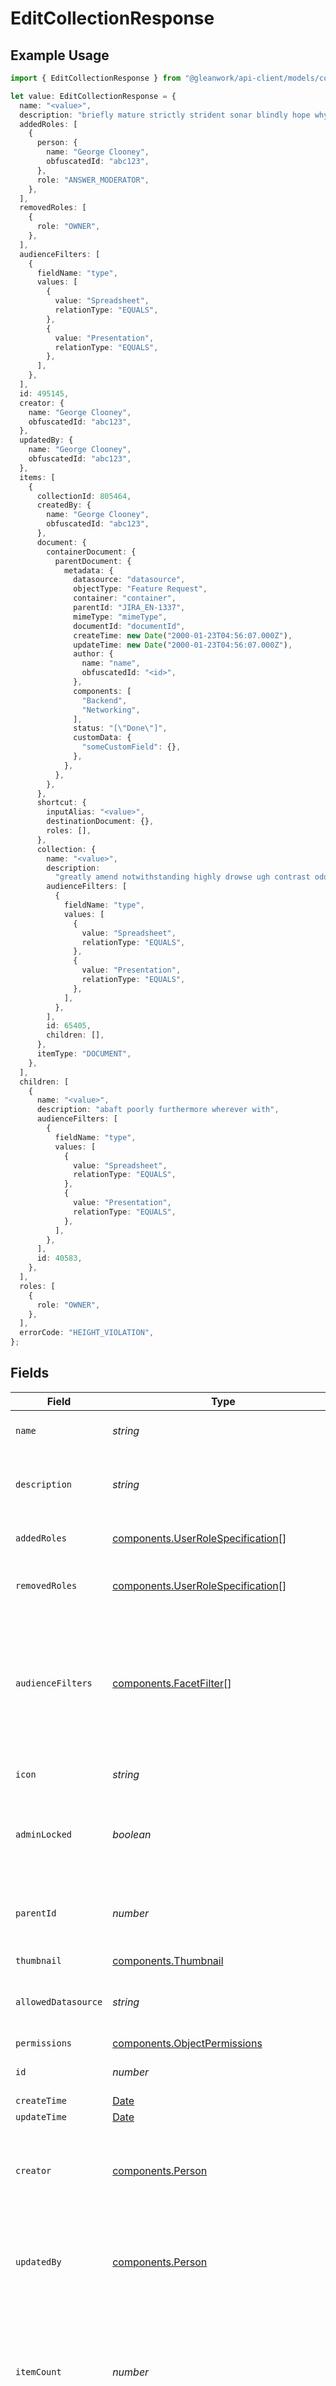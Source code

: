 # EditCollectionResponse

## Example Usage

```typescript
import { EditCollectionResponse } from "@gleanwork/api-client/models/components";

let value: EditCollectionResponse = {
  name: "<value>",
  description: "briefly mature strictly strident sonar blindly hope why even",
  addedRoles: [
    {
      person: {
        name: "George Clooney",
        obfuscatedId: "abc123",
      },
      role: "ANSWER_MODERATOR",
    },
  ],
  removedRoles: [
    {
      role: "OWNER",
    },
  ],
  audienceFilters: [
    {
      fieldName: "type",
      values: [
        {
          value: "Spreadsheet",
          relationType: "EQUALS",
        },
        {
          value: "Presentation",
          relationType: "EQUALS",
        },
      ],
    },
  ],
  id: 495145,
  creator: {
    name: "George Clooney",
    obfuscatedId: "abc123",
  },
  updatedBy: {
    name: "George Clooney",
    obfuscatedId: "abc123",
  },
  items: [
    {
      collectionId: 805464,
      createdBy: {
        name: "George Clooney",
        obfuscatedId: "abc123",
      },
      document: {
        containerDocument: {
          parentDocument: {
            metadata: {
              datasource: "datasource",
              objectType: "Feature Request",
              container: "container",
              parentId: "JIRA_EN-1337",
              mimeType: "mimeType",
              documentId: "documentId",
              createTime: new Date("2000-01-23T04:56:07.000Z"),
              updateTime: new Date("2000-01-23T04:56:07.000Z"),
              author: {
                name: "name",
                obfuscatedId: "<id>",
              },
              components: [
                "Backend",
                "Networking",
              ],
              status: "[\"Done\"]",
              customData: {
                "someCustomField": {},
              },
            },
          },
        },
      },
      shortcut: {
        inputAlias: "<value>",
        destinationDocument: {},
        roles: [],
      },
      collection: {
        name: "<value>",
        description:
          "greatly amend notwithstanding highly drowse ugh contrast oddly as",
        audienceFilters: [
          {
            fieldName: "type",
            values: [
              {
                value: "Spreadsheet",
                relationType: "EQUALS",
              },
              {
                value: "Presentation",
                relationType: "EQUALS",
              },
            ],
          },
        ],
        id: 65405,
        children: [],
      },
      itemType: "DOCUMENT",
    },
  ],
  children: [
    {
      name: "<value>",
      description: "abaft poorly furthermore wherever with",
      audienceFilters: [
        {
          fieldName: "type",
          values: [
            {
              value: "Spreadsheet",
              relationType: "EQUALS",
            },
            {
              value: "Presentation",
              relationType: "EQUALS",
            },
          ],
        },
      ],
      id: 40583,
    },
  ],
  roles: [
    {
      role: "OWNER",
    },
  ],
  errorCode: "HEIGHT_VIOLATION",
};
```

## Fields

| Field                                                                                                                    | Type                                                                                                                     | Required                                                                                                                 | Description                                                                                                              | Example                                                                                                                  |
| ------------------------------------------------------------------------------------------------------------------------ | ------------------------------------------------------------------------------------------------------------------------ | ------------------------------------------------------------------------------------------------------------------------ | ------------------------------------------------------------------------------------------------------------------------ | ------------------------------------------------------------------------------------------------------------------------ |
| `name`                                                                                                                   | *string*                                                                                                                 | :heavy_check_mark:                                                                                                       | The unique name of the Collection.                                                                                       |                                                                                                                          |
| `description`                                                                                                            | *string*                                                                                                                 | :heavy_check_mark:                                                                                                       | A brief summary of the Collection's contents.                                                                            |                                                                                                                          |
| `addedRoles`                                                                                                             | [components.UserRoleSpecification](../../models/components/userrolespecification.md)[]                                   | :heavy_minus_sign:                                                                                                       | A list of added user roles for the Collection.                                                                           |                                                                                                                          |
| `removedRoles`                                                                                                           | [components.UserRoleSpecification](../../models/components/userrolespecification.md)[]                                   | :heavy_minus_sign:                                                                                                       | A list of removed user roles for the Collection.                                                                         |                                                                                                                          |
| `audienceFilters`                                                                                                        | [components.FacetFilter](../../models/components/facetfilter.md)[]                                                       | :heavy_minus_sign:                                                                                                       | Filters which restrict who should see this Collection. Values are taken from the corresponding filters in people search. |                                                                                                                          |
| `icon`                                                                                                                   | *string*                                                                                                                 | :heavy_minus_sign:                                                                                                       | The emoji icon of this Collection.                                                                                       |                                                                                                                          |
| `adminLocked`                                                                                                            | *boolean*                                                                                                                | :heavy_minus_sign:                                                                                                       | Indicates whether edits are allowed for everyone or only admins.                                                         |                                                                                                                          |
| `parentId`                                                                                                               | *number*                                                                                                                 | :heavy_minus_sign:                                                                                                       | The parent of this Collection, or 0 if it's a top-level Collection.                                                      |                                                                                                                          |
| `thumbnail`                                                                                                              | [components.Thumbnail](../../models/components/thumbnail.md)                                                             | :heavy_minus_sign:                                                                                                       | N/A                                                                                                                      |                                                                                                                          |
| `allowedDatasource`                                                                                                      | *string*                                                                                                                 | :heavy_minus_sign:                                                                                                       | The datasource type this Collection can hold.                                                                            |                                                                                                                          |
| `permissions`                                                                                                            | [components.ObjectPermissions](../../models/components/objectpermissions.md)                                             | :heavy_minus_sign:                                                                                                       | N/A                                                                                                                      |                                                                                                                          |
| `id`                                                                                                                     | *number*                                                                                                                 | :heavy_check_mark:                                                                                                       | The unique ID of the Collection.                                                                                         |                                                                                                                          |
| `createTime`                                                                                                             | [Date](https://developer.mozilla.org/en-US/docs/Web/JavaScript/Reference/Global_Objects/Date)                            | :heavy_minus_sign:                                                                                                       | N/A                                                                                                                      |                                                                                                                          |
| `updateTime`                                                                                                             | [Date](https://developer.mozilla.org/en-US/docs/Web/JavaScript/Reference/Global_Objects/Date)                            | :heavy_minus_sign:                                                                                                       | N/A                                                                                                                      |                                                                                                                          |
| `creator`                                                                                                                | [components.Person](../../models/components/person.md)                                                                   | :heavy_minus_sign:                                                                                                       | N/A                                                                                                                      | {<br/>"name": "George Clooney",<br/>"obfuscatedId": "abc123"<br/>}                                                       |
| `updatedBy`                                                                                                              | [components.Person](../../models/components/person.md)                                                                   | :heavy_minus_sign:                                                                                                       | N/A                                                                                                                      | {<br/>"name": "George Clooney",<br/>"obfuscatedId": "abc123"<br/>}                                                       |
| `itemCount`                                                                                                              | *number*                                                                                                                 | :heavy_minus_sign:                                                                                                       | The number of items currently in the Collection. Separated from the actual items so we can grab the count without items. |                                                                                                                          |
| `childCount`                                                                                                             | *number*                                                                                                                 | :heavy_minus_sign:                                                                                                       | The number of children Collections. Separated from the actual children so we can grab the count without children.        |                                                                                                                          |
| `items`                                                                                                                  | [components.CollectionItem](../../models/components/collectionitem.md)[]                                                 | :heavy_minus_sign:                                                                                                       | The items in this Collection.                                                                                            |                                                                                                                          |
| `pinMetadata`                                                                                                            | [components.CollectionPinnedMetadata](../../models/components/collectionpinnedmetadata.md)                               | :heavy_minus_sign:                                                                                                       | N/A                                                                                                                      |                                                                                                                          |
| `shortcuts`                                                                                                              | *string*[]                                                                                                               | :heavy_minus_sign:                                                                                                       | The names of the shortcuts (Go Links) that point to this Collection.                                                     |                                                                                                                          |
| `children`                                                                                                               | [components.Collection](../../models/components/collection.md)[]                                                         | :heavy_minus_sign:                                                                                                       | The children Collections of this Collection.                                                                             |                                                                                                                          |
| `roles`                                                                                                                  | [components.UserRoleSpecification](../../models/components/userrolespecification.md)[]                                   | :heavy_minus_sign:                                                                                                       | A list of user roles for the Collection.                                                                                 |                                                                                                                          |
| `errorCode`                                                                                                              | [components.EditCollectionResponseErrorCode](../../models/components/editcollectionresponseerrorcode.md)                 | :heavy_check_mark:                                                                                                       | N/A                                                                                                                      |                                                                                                                          |
| `collection`                                                                                                             | [components.Collection](../../models/components/collection.md)                                                           | :heavy_minus_sign:                                                                                                       | N/A                                                                                                                      |                                                                                                                          |
| `error`                                                                                                                  | [components.CollectionError](../../models/components/collectionerror.md)                                                 | :heavy_minus_sign:                                                                                                       | N/A                                                                                                                      |                                                                                                                          |
